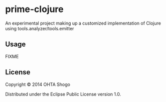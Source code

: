# prime-clojure

An experimental project making up a customized implementation of Clojure using tools.analyzer/tools.emitter

## Usage

FIXME

## License

Copyright © 2014 OHTA Shogo

Distributed under the Eclipse Public License version 1.0.
